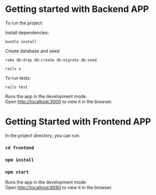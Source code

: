 # Getting started with Backend APP

To run the project:

Install dependencies:
```
bundle install
```

Create database and seed
```
rake db:drop db:create db:migrate db:seed
```

```
rails s
```

To run tests:
```
rails test
```

Runs the app in the development mode.\
Open [http://localhost:3000](http://localhost:3000) to view it in the browser.

# Getting Started with Frontend APP

In the project directory, you can run:

### `cd frontend`
### `npm install`
### `npm start`

Runs the app in the development mode.\
Open [http://localhost:8080](http://localhost:8080) to view it in the browser.
